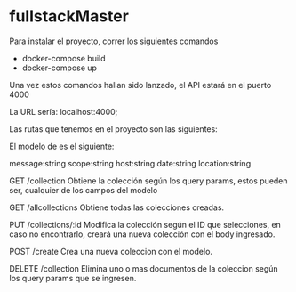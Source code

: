 # fullstackMaster

Para instalar el proyecto, correr los siguientes comandos

- docker-compose build
- docker-compose up

Una vez estos comandos hallan sido lanzado, el API estará en el puerto 4000

La URL sería: localhost:4000;

Las rutas que tenemos en el proyecto son las siguientes:

El modelo de es el siguiente:

message:string 
scope:string
host:string 
date:string 
location:string 

GET /collection
Obtiene la colección según los query params, estos pueden ser, cualquier de los campos del modelo

GET /allcollections
Obtiene todas las colecciones creadas.


PUT /collections/:id
Modifica la colección según el ID que selecciones, en caso no encontrarlo, creará una nueva colección con el body ingresado.

POST /create
Crea una nueva coleccion con el modelo.

DELETE /collection
Elimina uno o mas documentos de la coleccion según los query params que se ingresen.

